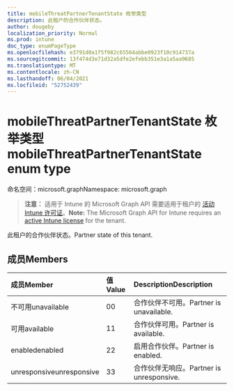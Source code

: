 ```yaml
---
title: mobileThreatPartnerTenantState 枚举类型
description: 此租户的合作伙伴状态。
author: dougeby
localization_priority: Normal
ms.prod: intune
doc_type: enumPageType
ms.openlocfilehash: e3791d0a1f5f982c65564abbe0923f10c914737a
ms.sourcegitcommit: 13f474d3e71d32a5dfe2efebb351e3a1a5aa9685
ms.translationtype: MT
ms.contentlocale: zh-CN
ms.lasthandoff: 06/04/2021
ms.locfileid: "52752439"
---
```

# <a name="mobilethreatpartnertenantstate-enum-type"></a><span data-ttu-id="a7908-103">mobileThreatPartnerTenantState 枚举类型</span><span class="sxs-lookup"><span data-stu-id="a7908-103">mobileThreatPartnerTenantState enum type</span></span>

<span data-ttu-id="a7908-104">命名空间：microsoft.graph</span><span class="sxs-lookup"><span data-stu-id="a7908-104">Namespace: microsoft.graph</span></span>

> <span data-ttu-id="a7908-105">**注意：** 适用于 Intune 的 Microsoft Graph API 需要适用于租户的 [活动 Intune 许可证](https://go.microsoft.com/fwlink/?linkid=839381)。</span><span class="sxs-lookup"><span data-stu-id="a7908-105">**Note:** The Microsoft Graph API for Intune requires an [active Intune license](https://go.microsoft.com/fwlink/?linkid=839381) for the tenant.</span></span>

<span data-ttu-id="a7908-106">此租户的合作伙伴状态。</span><span class="sxs-lookup"><span data-stu-id="a7908-106">Partner state of this tenant.</span></span>

## <a name="members"></a><span data-ttu-id="a7908-107">成员</span><span class="sxs-lookup"><span data-stu-id="a7908-107">Members</span></span>
|<span data-ttu-id="a7908-108">成员</span><span class="sxs-lookup"><span data-stu-id="a7908-108">Member</span></span>|<span data-ttu-id="a7908-109">值</span><span class="sxs-lookup"><span data-stu-id="a7908-109">Value</span></span>|<span data-ttu-id="a7908-110">Description</span><span class="sxs-lookup"><span data-stu-id="a7908-110">Description</span></span>|
|:---|:---|:---|
|<span data-ttu-id="a7908-111">不可用</span><span class="sxs-lookup"><span data-stu-id="a7908-111">unavailable</span></span>|<span data-ttu-id="a7908-112">0</span><span class="sxs-lookup"><span data-stu-id="a7908-112">0</span></span>|<span data-ttu-id="a7908-113">合作伙伴不可用。</span><span class="sxs-lookup"><span data-stu-id="a7908-113">Partner is unavailable.</span></span>|
|<span data-ttu-id="a7908-114">可用</span><span class="sxs-lookup"><span data-stu-id="a7908-114">available</span></span>|<span data-ttu-id="a7908-115">1</span><span class="sxs-lookup"><span data-stu-id="a7908-115">1</span></span>|<span data-ttu-id="a7908-116">合作伙伴可用。</span><span class="sxs-lookup"><span data-stu-id="a7908-116">Partner is available.</span></span>|
|<span data-ttu-id="a7908-117">enabled</span><span class="sxs-lookup"><span data-stu-id="a7908-117">enabled</span></span>|<span data-ttu-id="a7908-118">2</span><span class="sxs-lookup"><span data-stu-id="a7908-118">2</span></span>|<span data-ttu-id="a7908-119">启用合作伙伴。</span><span class="sxs-lookup"><span data-stu-id="a7908-119">Partner is enabled.</span></span>|
|<span data-ttu-id="a7908-120">unresponsive</span><span class="sxs-lookup"><span data-stu-id="a7908-120">unresponsive</span></span>|<span data-ttu-id="a7908-121">3</span><span class="sxs-lookup"><span data-stu-id="a7908-121">3</span></span>|<span data-ttu-id="a7908-122">合作伙伴无响应。</span><span class="sxs-lookup"><span data-stu-id="a7908-122">Partner is unresponsive.</span></span>|




